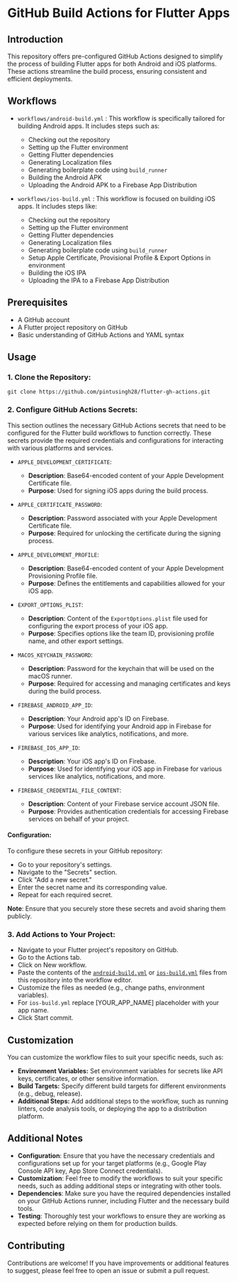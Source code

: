 # GitHub Build Actions for Flutter Apps

## Introduction

This repository offers pre-configured GitHub Actions designed to simplify the process of building Flutter apps for both
Android and iOS platforms. These actions streamline the build process, ensuring consistent and efficient deployments.

## Workflows

- `workflows/android-build.yml` : This workflow is specifically tailored for building Android apps. It includes steps
  such as:
    - Checking out the repository
    - Setting up the Flutter environment
    - Getting Flutter dependencies
    - Generating Localization files
    - Generating boilerplate code using `build_runner`
    - Building the Android APK
    - Uploading the Android APK to a Firebase App Distribution

- `workflows/ios-build.yml` : This workflow is focused on building iOS apps. It includes steps like:
    - Checking out the repository
    - Setting up the Flutter environment
    - Getting Flutter dependencies
    - Generating Localization files
    - Generating boilerplate code using `build_runner`
    - Setup Apple Certificate, Provisional Profile & Export Options in environment
    - Building the iOS IPA
    - Uploading the IPA to a Firebase App Distribution

## Prerequisites

- A GitHub account
- A Flutter project repository on GitHub
- Basic understanding of GitHub Actions and YAML syntax

## Usage

### 1. Clone the Repository:

```shell
git clone https://github.com/pintusingh28/flutter-gh-actions.git
```

### 2. Configure GitHub Actions Secrets:

This section outlines the necessary GitHub Actions secrets that need to be configured for the Flutter build workflows to
function correctly. These secrets provide the required credentials and configurations for interacting with various
platforms and services.

- `APPLE_DEVELOPMENT_CERTIFICATE`:
    - **Description**: Base64-encoded content of your Apple Development Certificate file.
    - **Purpose**: Used for signing iOS apps during the build process.

- `APPLE_CERTIFICATE_PASSWORD`:
    - **Description**: Password associated with your Apple Development Certificate file.
    - **Purpose**: Required for unlocking the certificate during the signing process.

- `APPLE_DEVELOPMENT_PROFILE`:
    - **Description**: Base64-encoded content of your Apple Development Provisioning Profile file.
    - **Purpose**: Defines the entitlements and capabilities allowed for your iOS app.

- `EXPORT_OPTIONS_PLIST`:
    - **Description**: Content of the `ExportOptions.plist` file used for configuring the export process of your iOS
      app.
    - **Purpose**: Specifies options like the team ID, provisioning profile name, and other export settings.

- `MACOS_KEYCHAIN_PASSWORD`:
    - **Description**: Password for the keychain that will be used on the macOS runner.
    - **Purpose**: Required for accessing and managing certificates and keys during the build process.

- `FIREBASE_ANDROID_APP_ID`:
    - **Description**: Your Android app's ID on Firebase.
    - **Purpose**: Used for identifying your Android app in Firebase for various services like analytics, notifications,
      and more.

- `FIREBASE_IOS_APP_ID`:
    - **Description**: Your iOS app's ID on Firebase.
    - **Purpose**: Used for identifying your iOS app in Firebase for various services like analytics, notifications, and
      more.

- `FIREBASE_CREDENTIAL_FILE_CONTENT`:
    - **Description**: Content of your Firebase service account JSON file.
    - **Purpose**: Provides authentication credentials for accessing Firebase services on behalf of your project.

#### Configuration:

To configure these secrets in your GitHub repository:

- Go to your repository's settings.
- Navigate to the "Secrets" section.
- Click "Add a new secret."
- Enter the secret name and its corresponding value.
- Repeat for each required secret.

**Note**: Ensure that you securely store these secrets and avoid sharing them publicly.

### 3. Add Actions to Your Project:

- Navigate to your Flutter project's repository on GitHub.
- Go to the Actions tab.
- Click on New workflow.
- Paste the contents of the [`android-build.yml`](workflows/android-build.yml) or
  [`ios-build.yml`](workflows/ios-build.yml) files from this repository into the workflow editor.
- Customize the files as needed (e.g., change paths, environment variables).
- For `ios-build.yml` replace [YOUR_APP_NAME] placeholder with your app name.
- Click Start commit.

## Customization

You can customize the workflow files to suit your specific needs, such as:

- **Environment Variables:** Set environment variables for secrets like API keys, certificates, or other sensitive
  information.
- **Build Targets:** Specify different build targets for different environments (e.g., debug, release).
- **Additional Steps:** Add additional steps to the workflow, such as running linters, code analysis tools, or deploying
  the app to a distribution platform.

## Additional Notes

- **Configuration**: Ensure that you have the necessary credentials and configurations set up for your target
  platforms (e.g., Google Play Console API key, App Store Connect credentials).
- **Customization**: Feel free to modify the workflows to suit your specific needs, such as adding additional steps or
  integrating with other tools.
- **Dependencies**: Make sure you have the required dependencies installed on your GitHub Actions runner, including
  Flutter and the necessary build tools.
- **Testing**: Thoroughly test your workflows to ensure they are working as expected before relying on them for
  production builds.

## Contributing

Contributions are welcome! If you have improvements or additional features to suggest, please feel free to open an issue
or submit a pull request.
